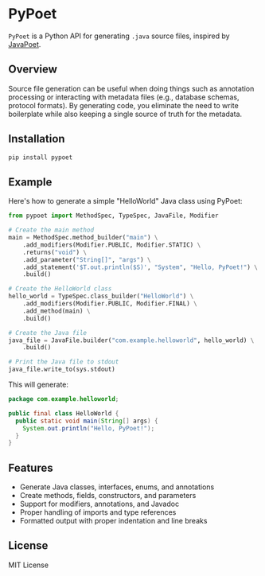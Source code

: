 # PyPoet

`PyPoet` is a Python API for generating `.java` source files, inspired by [JavaPoet](https://github.com/palantir/javapoet).

## Overview

Source file generation can be useful when doing things such as annotation processing or interacting
with metadata files (e.g., database schemas, protocol formats). By generating code, you eliminate
the need to write boilerplate while also keeping a single source of truth for the metadata.

## Installation

```bash
pip install pypoet
```

## Example

Here's how to generate a simple "HelloWorld" Java class using PyPoet:

```python
from pypoet import MethodSpec, TypeSpec, JavaFile, Modifier

# Create the main method
main = MethodSpec.method_builder("main") \
    .add_modifiers(Modifier.PUBLIC, Modifier.STATIC) \
    .returns("void") \
    .add_parameter("String[]", "args") \
    .add_statement('$T.out.println($S)', "System", "Hello, PyPoet!") \
    .build()

# Create the HelloWorld class
hello_world = TypeSpec.class_builder("HelloWorld") \
    .add_modifiers(Modifier.PUBLIC, Modifier.FINAL) \
    .add_method(main) \
    .build()

# Create the Java file
java_file = JavaFile.builder("com.example.helloworld", hello_world) \
    .build()

# Print the Java file to stdout
java_file.write_to(sys.stdout)
```

This will generate:

```java
package com.example.helloworld;

public final class HelloWorld {
  public static void main(String[] args) {
    System.out.println("Hello, PyPoet!");
  }
}
```

## Features

- Generate Java classes, interfaces, enums, and annotations
- Create methods, fields, constructors, and parameters
- Support for modifiers, annotations, and Javadoc
- Proper handling of imports and type references
- Formatted output with proper indentation and line breaks

## License

MIT License